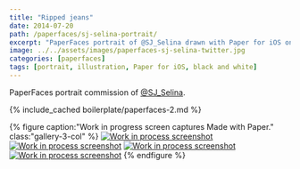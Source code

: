 ```yaml
---
title: "Ripped jeans"
date: 2014-07-20
path: /paperfaces/sj-selina-portrait/
excerpt: "PaperFaces portrait of @SJ_Selina drawn with Paper for iOS on an iPad."
image: ../../assets/images/paperfaces-sj-selina-twitter.jpg
categories: [paperfaces]
tags: [portrait, illustration, Paper for iOS, black and white]
---
```


PaperFaces portrait commission of [@SJ_Selina](https://twitter.com/SJ_Selina).

{% include_cached boilerplate/paperfaces-2.md %}

{% figure caption:"Work in progress screen captures Made with Paper." class:"gallery-3-col" %}
[![Work in process screenshot](../../assets/images/paperfaces-sj-selina-process-1-600.jpg)](../../assets/images/paperfaces-sj-selina-process-1-lg.jpg) [![Work in process screenshot](../../assets/images/paperfaces-sj-selina-process-2-600.jpg)](../../assets/images/paperfaces-sj-selina-process-2-lg.jpg) [![Work in process screenshot](../../assets/images/paperfaces-sj-selina-process-3-600.jpg)](../../assets/images/paperfaces-sj-selina-process-3-lg.jpg) [![Work in process screenshot](../../assets/images/paperfaces-sj-selina-process-4-600.jpg)](../../assets/images/paperfaces-sj-selina-process-4-lg.jpg)
{% endfigure %}

